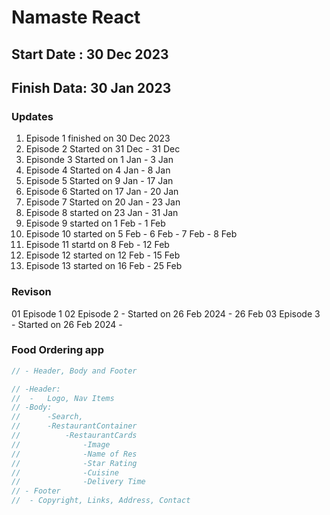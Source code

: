 # Namaste React

## Start Date : 30 Dec 2023
## Finish Data: 30 Jan 2023

### Updates
01. Episode 1 finished on 30 Dec 2023
02. Episode 2 Started on 31 Dec - 31 Dec
03. Episonde 3 Started on 1 Jan - 3 Jan
04. Episode 4 Started on 4 Jan - 8 Jan
05. Episode 5 Started on 9 Jan - 17 Jan
06. Episode 6 Started on 17 Jan - 20 Jan
07. Episode 7 Started on 20 Jan - 23 Jan
08. Episode 8 started on 23 Jan - 31 Jan
09. Episode 9 started on 1 Feb - 1 Feb
10. Episode 10 started on 5 Feb - 6 Feb - 7 Feb - 8 Feb
11. Episode 11 startd on 8 Feb - 12 Feb
12. Episode 12 started on 12 Feb - 15 Feb
13. Episode 13 started on 16 Feb - 25 Feb

### Revison
01 Episode 1 
02 Episode 2 - Started on 26 Feb 2024 - 26 Feb
03 Episode 3 - Started on 26 Feb 2024 - 



### Food Ordering app
```jsx
// - Header, Body and Footer

// -Header:
// 	-   Logo, Nav Items
// -Body:
// 	    -Search, 
//      -RestaurantContainer
//          -RestaurantCards
//              -Image
//              -Name of Res
//              -Star Rating
//              -Cuisine
//              -Delivery Time
// - Footer
// 	- Copyright, Links, Address, Contact
```